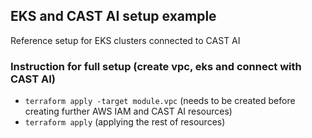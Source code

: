 ## EKS and CAST AI setup example

Reference setup for EKS clusters connected to CAST AI

### Instruction for full setup (create vpc, eks and connect with CAST AI)

- `terraform apply -target module.vpc` (needs to be created before creating further AWS IAM and CAST AI resources)
- `terraform apply` (applying the rest of resources)